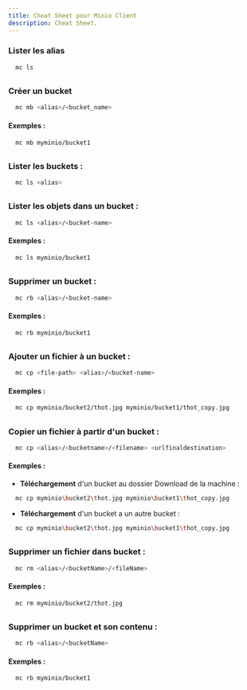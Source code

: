 ```yaml
---
title: Cheat Sheet pour Minio Client
description: Cheat Sheet.
---
```



### Lister les alias 
```bash
  mc ls
```
##

### Créer un bucket 
```bash
  mc mb <alias>/<bucket_name>
```
#### **Exemples** :
```bash
  mc mb myminio/bucket1
  ```
##

### Lister les buckets : 
```bash
  mc ls <alias>
```
##

### Lister les objets dans un bucket : 
```bash
  mc ls <alias>/<bucket-name>
```
#### **Exemples** :
```bash
  mc ls myminio/bucket1
  ```
##

### Supprimer un bucket : 
```bash
  mc rb <alias>/<bucket-name>

```
#### **Exemples** :
```bash
  mc rb myminio/bucket1
  ```
##

### Ajouter un fichier à un bucket : 
```bash
  mc cp <file-path> <alias>/<bucket-name>

```
#### **Exemples** :
```bash
  mc cp myminio/bucket2/thot.jpg myminio/bucket1/thot_copy.jpg
  ```
##

### Copier un fichier à partir d'un bucket : 

```bash
  mc cp <alias>/<bucketname>/<filename> <urlfinaldestination>
```
#### **Exemples** :
- **Téléchargement** d'un bucket au dossier Download de la machine :
```bash
  mc cp myminio\bucket2\thot.jpg myminio\bucket1\thot_copy.jpg
```
- **Téléchargement** d'un bucket a un autre bucket :
```bash
  mc cp myminio\bucket2\thot.jpg myminio\bucket1\thot_copy.jpg
```

##

### Supprimer un fichier dans bucket : 

```bash
  mc rm <alias>/<bucketName>/<fileName>
```
#### **Exemples** :
```bash
  mc rm myminio/bucket2/thot.jpg
```

##

### Supprimer un bucket et son contenu : 

```bash
  mc rb <alias>/<bucketName>
```
#### **Exemples** :
```bash
  mc rb myminio/bucket1
```

##